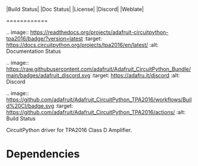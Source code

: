 |Build Status| |Doc Status| |License| |Discord| |Weblate|

============

.. image:: https://readthedocs.org/projects/adafruit-circuitpython-tpa2016/badge/?version=latest
    :target: https://docs.circuitpython.org/projects/tpa2016/en/latest/
    :alt: Documentation Status

.. image:: https://raw.githubusercontent.com/adafruit/Adafruit_CircuitPython_Bundle/main/badges/adafruit_discord.svg
    :target: https://adafru.it/discord
    :alt: Discord

.. image:: https://github.com/adafruit/Adafruit_CircuitPython_TPA2016/workflows/Build%20CI/badge.svg
    :target: https://github.com/adafruit/Adafruit_CircuitPython_TPA2016/actions/
    :alt: Build Status

CircuitPython driver for TPA2016 Class D Amplifier.


Dependencies
=============
